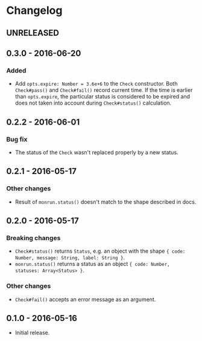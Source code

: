 # Changelog

## UNRELEASED

## 0.3.0 - 2016-06-20

### Added

- Add `opts.expire: Number = 3.6e+6` to the `Check` constructor.
  Both `Check#pass()` and `Check#fail()` record current time. If the time is earlier than `opts.expire`,
  the particular status is considered to be expired and does not taken into account during `Check#status()`
  calculation.

## 0.2.2 - 2016-06-01

### Bug fix

- The status of the `Check` wasn't replaced properly by a new status.

## 0.2.1 - 2016-05-17

### Other changes

- Result of `monrun.status()` doesn't match to the shape described in docs.

## 0.2.0 - 2016-05-17

### Breaking changes

- `Check#status()` returns `Status`, e.g. an object with the shape `{ code: Number, message: String, label: String }`.
- `monrun.status()` returns a status as an object `{ code: Number, statuses: Array<Status> }`.

### Other changes

- `Check#fail()` accepts an error message as an argument.

## 0.1.0 - 2016-05-16

- Initial release.
